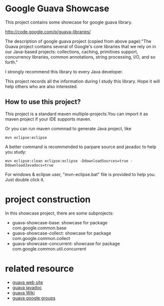 Google Guava Showcase
==========

This project contains some showcase for google guava library.

http://code.google.com/p/guava-libraries/

The description of google guava project (copied from above page):"The Guava project contains several of Google's core libraries that we rely on in our Java-based projects: collections, caching, primitives support, concurrency libraries, common annotations, string processing, I/O, and so forth."

I strongly recommend this library to every Java developer.

This project records all the information during I study this library. Hope it will help others who are also interested. 

## How to use this project? 
This project is a standard maven multiple-projects.You can import it as maven project if your IDE supports maven.

Or you can run maven commnad to generate Java project, like

    mvn eclipse:eclipse

A better command is recommended to parpare source and javadoc to help you study:

    mvn eclipse:clean eclipse:eclipse -DdownloadSources=true -DdownloadJavadocs=true

For windows & eclipse user, "mvn-eclipse.bat" file is provided to help you. Just double click it.

# project construction
In this showcase project, there are some subprojects:

* guava-showcase-base:         showcase for package com.google.common.base
* guava-showcase-collect:      showcase for package com.google.common.collect
* guava-showcase-concurrent:   showcase for package com.google.common.util.concurrent

# related resource 
+ [guava web site](http://code.google.com/p/guava-libraries/)
+ [guava javadoc](http://docs.guava-libraries.googlecode.com/git-history/release/javadoc/index.html)
+ [guava Wiki](http://code.google.com/p/guava-libraries/wiki/GuavaExplained?tm=6)
+ [guava google groups](https://groups.google.com/forum/#!forum/guava-discuss)
